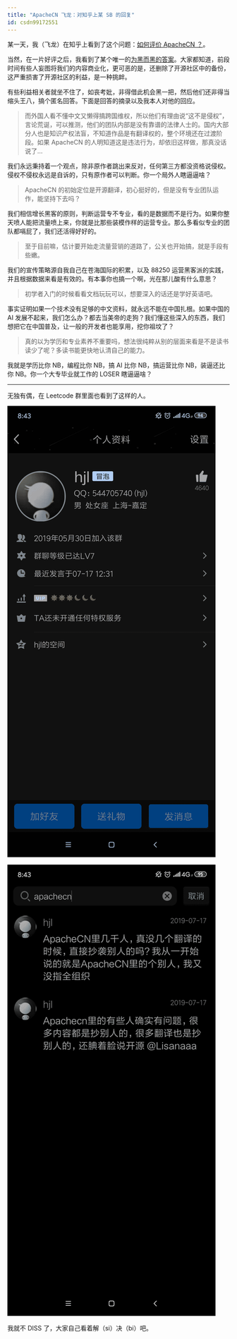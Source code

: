 ```yaml
---
title: "ApacheCN 飞龙：对知乎上某 SB 的回复"
id: csdn99172551
---
```


某一天，我（飞龙）在知乎上看到了这个问题：[如何评价 ApacheCN ？](https://www.zhihu.com/question/277595622)。

当然，在一片好评之后，我看到了某个唯一的[为黑而黑的答案](https://www.zhihu.com/question/277595622/answer/764137928)。大家都知道，前段时间有些人妄图将我们的内容商业化，更可恶的是，还删除了开源社区中的备份，这严重损害了开源社区的利益，是一种挑衅。

有些利益相关者就坐不住了，如丧考妣，非得借此机会黑一把，然后他们还非得当缩头王八，搞个匿名回答。下面是回答的摘录以及我本人对他的回应。

> 而外国人看不懂中文又懒得搞跨国维权，所以他们有理由说“这不是侵权”，言论荒诞，可以推测，他们的团队内部是没有靠谱的法律人士的。国内大部分人也是知识产权法盲，不知道作品是有翻译权的，整个环境还在过渡阶段。如果 ApacheCN 的人明知道这是违法行为，却依旧这样做，那真没话说了…

我们永远秉持着一个观点，除非原作者跳出来反对，任何第三方都没资格说侵权。侵权不侵权永远是自诉的，只有原作者可以判断。你一个局外人瞎逼逼啥？

> ApacheCN 的初始定位是开源翻译，初心挺好的，但是没有专业团队运作，能坚持下去吗？

我们相信增长黑客的原则，判断运营专不专业，看的是数据而不是行为。如果你整天喷人能把流量喷上来，你就是比那些装模作样的运营专业。那么多看似专业的团队都嗝屁了，我们还活得好好的。

> 至于目前嘛，估计要开始走流量营销的道路了，公关也开始搞，就是手段有些嫩。

我们的宣传策略源自我自己在苍海国际的积累，以及 88250 运营黑客派的实践，并且根据数据来看是有效的。有本事你也搞一个啊，光在那儿酸有什么意思？

> 初学者入门的时候看看文档玩玩可以，想要深入的话还是学好英语吧。

事实证明如果一个技术没有足够的中文资料，就永远不能在中国扎根。如果中国的 AI 发展不起来，我们怎么办？都去当美帝的走狗？我们懂这些深入的东西，我们想把它在中国普及，让一般的开发者也能享用，挖你祖坟了？

> 真的以为学历和专业素养不重要吗，想法很纯粹从别的层面来看是不是读书读少了呢？多读书能更快地认清自己的能力。

我就是学历比你 NB，编程比你 NB，搞 AI 比你 NB，搞运营比你 NB，装逼还比你 NB。你一个大专毕业就工作的 LOSER 瞎逼逼啥？

* * *

无独有偶，在 Leetcode 群里面也看到了这样的人。

![](../img/f4997ee108abe3075830abf82b88a5f8.png)

![](../img/4009352d910aa89d53b4c66e9966adc4.png)

我就不 DISS 了，大家自己看着解（si）决（bi）吧。